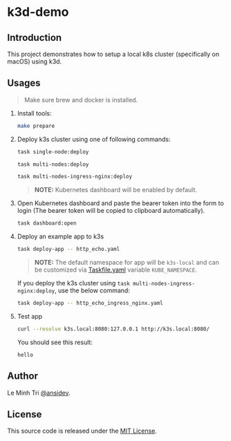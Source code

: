 # k3d-demo

## Introduction

This project demonstrates how to setup a local k8s cluster (specifically on macOS) using k3d.

## Usages

> Make sure brew and docker is installed.

1. Install tools:

   ```sh
   make prepare
   ```

2. Deploy k3s cluster using one of following commands:


   ```sh
   task single-node:deploy
   ```

   ```sh
   task multi-nodes:deploy
   ```

   ```sh
   task multi-nodes-ingress-nginx:deploy
   ```

   > **NOTE:** Kubernetes dashboard will be enabled by default.

3. Open Kubernetes dashboard and paste the bearer token into the form to login (The bearer token will be copied to clipboard automatically).

   ```sh
   task dashboard:open
   ```

4. Deploy an example app to k3s

   ```sh
   task deploy-app -- http_echo.yaml
   ```

   > **NOTE:** The default namespace for app will be `k3s-local` and can be customized via [Taskfile.yaml](./Taskfile.yaml) variable `KUBE_NAMESPACE`.

   If you deploy the k3s cluster using `task multi-nodes-ingress-nginx:deploy`, use the below command:

   ```sh
   task deploy-app -- http_echo_ingress_nginx.yaml
   ```

4. Test app

   ```sh
   curl --resolve k3s.local:8080:127.0.0.1 http://k3s.local:8080/
   ```

   You should see this result:

   ```
   hello
   ```

## Author

Le Minh Tri [@ansidev](https://ansidev.xyz/about).

## License

This source code is released under the [MIT License](/LICENSE).
